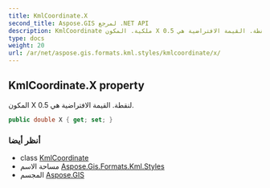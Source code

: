 ```yaml
---
title: KmlCoordinate.X
second_title: Aspose.GIS لمرجع .NET API
description: KmlCoordinate ملكية. المكون X لنقطة. القيمة الافتراضية هي 0.5.
type: docs
weight: 20
url: /ar/net/aspose.gis.formats.kml.styles/kmlcoordinate/x/
---
```

## KmlCoordinate.X property

المكون X لنقطة. القيمة الافتراضية هي 0.5.

```csharp
public double X { get; set; }
```

### أنظر أيضا

* class [KmlCoordinate](../)
* مساحة الاسم [Aspose.Gis.Formats.Kml.Styles](../../kmlcoordinate/)
* المجسم [Aspose.GIS](../../../)


